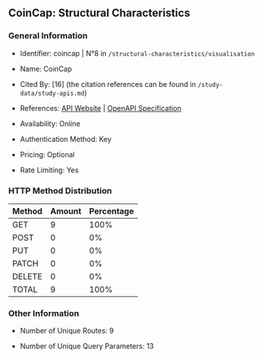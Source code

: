 ## CoinCap: Structural Characteristics

### General Information

- Identifier: coincap | N°8 in `/structural-characteristics/visualisation`

- Name: CoinCap

- Cited By: [16] (the citation references can be found in `/study-data/study-apis.md`)

- References: [API Website](https://pro.coincap.io/api-docs) | [OpenAPI Specification](https://rest.coincap.io/api-docs.json)

- Availability: Online

- Authentication Method: Key

- Pricing: Optional

- Rate Limiting: Yes

### HTTP Method Distribution

| Method | Amount | Percentage |
|--------|--------|------------|
| GET | 9 | 100% |
| POST | 0 | 0% |
| PUT | 0 | 0% |
| PATCH | 0 | 0% |
| DELETE | 0 | 0% |
| TOTAL | 9 | 100% |

### Other Information

- Number of Unique Routes: 9

- Number of Unique Query Parameters: 13
